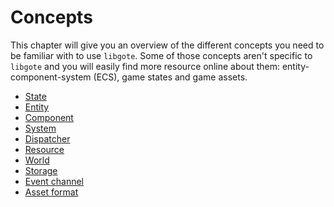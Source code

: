 # Concepts

This chapter will give you an overview of the different concepts you need to be
familiar with to use `libgote`.
Some of those concepts aren't specific to `libgote` and you will easily find
more resource online about them: entity-component-system (ECS), game states and
game assets.

- [State](concepts/state.md)
- [Entity](concepts/entity.md)
- [Component](concepts/component.md)
- [System](concepts/system.md)
- [Dispatcher](concepts/dispatcher.md)
- [Resource](concepts/resource.md)
- [World](concepts/world.md)
- [Storage](concepts/storage.md)
- [Event channel](concepts/event_channel.md)
- [Asset format](concepts/asset_format.md)
